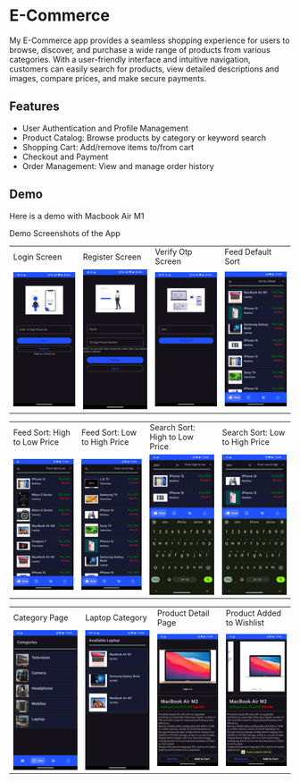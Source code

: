 # E-Commerce

My E-Commerce app provides a seamless shopping experience for users to browse, discover, and purchase a wide range of products from various categories. With a user-friendly interface and intuitive navigation, customers can easily search for products, view detailed descriptions and images, compare prices, and make secure payments.

## Features

- User Authentication and Profile Management
- Product Catalog: Browse products by category or keyword search
- Shopping Cart: Add/remove items to/from cart
- Checkout and Payment
- Order Management: View and manage order history


## Demo
Here is a demo with Macbook Air M1

Demo Screenshots of the App

<p align="center" float="left">
<table>
  <tr>
    <td>Login Screen</td>
    <td>Register Screen</td>
    <td>Verify Otp Screen</td>
    <td>Feed Default Sort</td>
  </tr>
  <tr>
    <td><img src="https://github.com/ashwanisanuraj/Images/blob/ecommerce/login-ecommerce.png" width="220"></td>
    <td><img src="https://github.com/ashwanisanuraj/Images/blob/ecommerce/register-ecommerce.png" width="220"></td>
    <td><img src="https://github.com/ashwanisanuraj/Images/blob/ecommerce/verifyotp-ecommerce.png" width="220"></td>
    <td><img src="https://github.com/ashwanisanuraj/Images/blob/ecommerce/feeddefault-ecommerce.png" width="220"></td>
  </tr>
 </table>

<table>
  <tr>
    <td>Feed Sort: High to Low Price</td>
    <td>Feed Sort: Low to High Price</td>
    <td>Search Sort: High to Low Price</td>
    <td>Search Sort: Low to High Price</td>
  </tr>
  <tr>
    <td><img src="https://github.com/ashwanisanuraj/Images/blob/ecommerce/feedhightolow.png" width="220"></td>
    <td><img src="https://github.com/ashwanisanuraj/Images/blob/ecommerce/feedlowtohigh.png" width="220"></td>
    <td><img src="https://github.com/ashwanisanuraj/Images/blob/ecommerce/searchhightolow.png" width="220"></td>
    <td><img src="https://github.com/ashwanisanuraj/Images/blob/ecommerce/searchlowtohigh.png" width="220"></td>
  </tr>
 </table>

<table>
  <tr>
    <td>Category Page</td>
    <td>Laptop Category</td>
    <td>Product Detail Page</td>
    <td>Product Added to Wishlist</td>
  </tr>
  <tr>
    <td><img src="https://github.com/ashwanisanuraj/Images/blob/ecommerce/category-ecommerce.png" width="220"></td>
    <td><img src="https://github.com/ashwanisanuraj/Images/blob/ecommerce/categorylaptop.png" width="220"></td>
    <td><img src="https://github.com/ashwanisanuraj/Images/blob/ecommerce/productdetail-ecommerce.png" width="220"></td>
    <td><img src="https://github.com/ashwanisanuraj/Images/blob/ecommerce/productaddedtowishlist.png" width="220"></td>
  </tr>
 </table>
 


 
</p>
